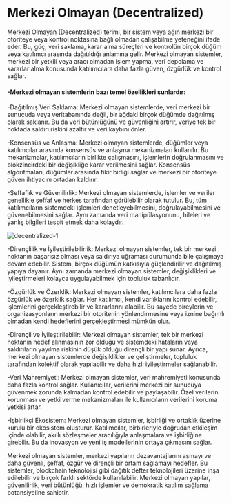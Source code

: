 
   #                                          Merkezi Olmayan (Decentralized)
    
Merkezi Olmayan (Decentralized) terimi, bir sistem veya ağın merkezi bir otoriteye veya kontrol noktasına bağlı olmadan çalışabilme yeteneğini ifade eder. Bu, güç, veri saklama, karar alma süreçleri ve kontrolün birçok düğüm veya katılımcı arasında dağıtıldığı anlamına gelir. Merkezi olmayan sistemler, merkezi bir yetkili veya aracı olmadan işlem yapma, veri depolama ve kararlar alma konusunda katılımcılara daha fazla güven, özgürlük ve kontrol sağlar.  

 ####        -Merkezi olmayan sistemlerin bazı temel özellikleri şunlardır:
   
   -Dağıtılmış Veri Saklama: Merkezi olmayan sistemlerde, veri merkezi bir sunucuda veya veritabanında değil, bir ağdaki birçok düğümde dağıtılmış olarak saklanır. Bu da veri bütünlüğünü ve güvenliğini artırır, veriye tek bir noktada saldırı riskini azaltır ve veri kaybını önler.

   -Konsensüs ve Anlaşma: Merkezi olmayan sistemlerde, düğümler veya katılımcılar arasında konsensüs ve anlaşma mekanizmaları kullanılır. Bu mekanizmalar, katılımcıların birlikte çalışmasını, işlemlerin doğrulanmasını ve blokzincirdeki bir değişikliğe karar verilmesini sağlar. Konsensüs algoritmaları, düğümler arasında fikir birliği sağlar ve merkezi bir otoriteye güven ihtiyacını ortadan kaldırır.

   -Şeffaflık ve Güvenilirlik: Merkezi olmayan sistemlerde, işlemler ve veriler genellikle şeffaf ve herkes tarafından görülebilir olarak tutulur. Bu, tüm katılımcıların sistemdeki işlemleri denetleyebilmesini, doğrulayabilmesini ve güvenebilmesini sağlar. Aynı zamanda veri manipülasyonunu, hileleri ve yanlış bilgileri tespit etmek daha kolaydır.
   
   ![decentralized-1](https://github.com/umaysafak/Blockchain-Temelleri/assets/83416728/5c2e2d3e-2cf7-4422-9f45-259a04995dd6)

   -Dirençlilik ve İyileştirilebilirlik: Merkezi olmayan sistemler, tek bir merkezi noktanın başarısız olması veya saldırıya uğraması durumunda bile çalışmaya devam edebilir. Sistem, birçok düğümün katkısıyla güçlendirilir ve dağıtılmış yapıya dayanır. Aynı zamanda merkezi olmayan sistemler, değişiklikleri ve iyileştirmeleri kolayca uygulayabilmek için topluluk tabanlıdır.

   -Özgürlük ve Özerklik: Merkezi olmayan sistemler, katılımcılara daha fazla özgürlük ve özerklik sağlar. Her katılımcı, kendi varlıklarını kontrol edebilir, işlemlerini gerçekleştirebilir ve kararlarını alabilir. Bu sayede bireylerin ve organizasyonların merkezi bir otoritenin yönlendirmesine veya iznine bağımlı olmadan kendi hedeflerini gerçekleştirmesi mümkün olur.

   -Dirençli ve İyileştirilebilir: Merkezi olmayan sistemler, tek bir merkezi noktanın hedef alınmasının zor olduğu ve sistemdeki hataların veya saldırıların yayılma riskinin düşük olduğu dirençli bir yapı sunar. Ayrıca, merkezi olmayan sistemlerde değişiklikler ve geliştirmeler, topluluk tarafından kolektif olarak yapılabilir ve daha hızlı iyileştirmeler sağlanabilir.

   -Veri Mahremiyeti: Merkezi olmayan sistemler, veri mahremiyeti konusunda daha fazla kontrol sağlar. Kullanıcılar, verilerini merkezi bir sunucuya güvenmek zorunda kalmadan kontrol edebilir ve paylaşabilir. Özel verilerin korunması ve yetki verme mekanizmaları ile kullanıcıların verilerini koruma yetkisi artar.

   -İşbirlikçi Ekosistem: Merkezi olmayan sistemler, işbirliği ve ortaklık üzerine kurulu bir ekosistem oluşturur. Katılımcılar, birbirleriyle doğrudan etkileşim içinde olabilir, akıllı sözleşmeler aracılığıyla anlaşmalara ve işbirliğine girebilir. Bu da inovasyon ve yeni iş modellerinin ortaya çıkmasını sağlar.

Merkezi olmayan sistemler, merkezi yapıların dezavantajlarını aşmayı ve daha güvenli, şeffaf, özgür ve dirençli bir ortam sağlamayı hedefler. Bu sistemler, blockchain teknolojisi gibi dağıtık defter teknolojileri üzerine inşa edilebilir ve birçok farklı sektörde kullanılabilir. Merkezi olmayan yapılar, güvenilirlik, veri bütünlüğü, hızlı işlemler ve demokratik katılım sağlama potansiyeline sahiptir.

